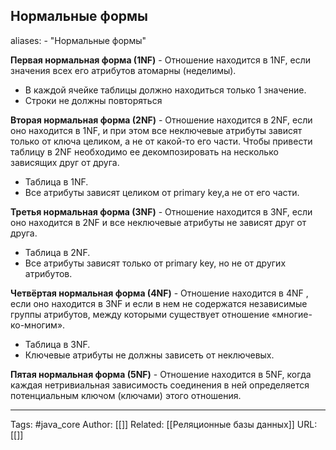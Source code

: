 ## Нормальные формы
aliases: 
	- "Нормальные формы"

**Первая нормальная форма (1NF)** - Отношение находится в 1NF, если значения всех его атрибутов атомарны (неделимы).
- В каждой ячейке таблицы должно находиться только 1 значение.
- Строки не должны повторяться

**Вторая нормальная форма (2NF)** - Отношение находится в 2NF, если оно находится в 1NF, и при этом все неключевые атрибуты зависят только от ключа целиком, а не от какой-то его части. Чтобы привести таблицу в 2NF необходимо ее декомпозировать на несколько зависящих друг от друга.
- Таблица в 1NF.
- Все атрибуты зависят целиком от primary key,а не от его части.

**Третья нормальная форма (3NF)** - Отношение находится в 3NF, если оно находится в 2NF и все неключевые атрибуты не зависят друг от друга.
- Таблица в 2NF.
- Все атрибуты зависят только от primary key, но не от других атрибутов.

**Четвёртая нормальная форма (4NF)** - Отношение находится в 4NF , если оно находится в 3NF и если в нем не содержатся независимые группы атрибутов, между которыми существует отношение «многие-ко-многим».
- Таблица в 3NF.
- Ключевые атрибуты не должны зависеть от неключевых.

**Пятая нормальная форма (5NF)** - Отношение находится в 5NF, когда каждая нетривиальная зависимость соединения в ней определяется потенциальным ключом (ключами) этого отношения.

---
Tags: #java_core
Author: [[]]
Related: [[Реляционные базы данных]]
URL: [[]]